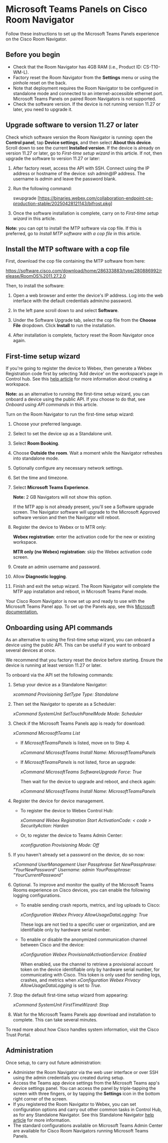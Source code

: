 # Microsoft Teams Panels on Cisco Room Navigator
Follow these instructions to set up the Microsoft Teams Panels experience on the Cisco Room Navigator.
## Before you begin

* Check that the Room Navigator has 4GB RAM (i.e., Product ID: CS-T10-WM-L).
* Factory reset the Room Navigator from the **Settings** menu or using the pinhole reset on the back.
* Note that deployment requires the Room Navigator to be configured in standalone mode and connected to an internet-accessible ethernet port. Microsoft Teams Panels on paired Room Navigators is not supported.
* Check the software version. If the device is not running version 11.27 or later, you need to upgrade it.

## Upgrade software to version 11.27 or later
Check which software version the Room Navigator is running: open the **Control panel**, tap **Device settings**, and then select **About this device**. Scroll down to see the current **Installed version**.
If the device is already on version 11.27 or later, go to *First-time setup wizard* in this article.
If not, then upgrade the software to version 11.27 or later:
1. After factory reset, access the API with SSH. Connect using the IP address or hostname of the device: ssh admin@IP address. The username is *admin* and leave the password blank.
2. Run the following command:

   swupgrade [https://binaries.webex.com/collaboration-endpoint-ce-production-stable/20250428121143/bifrost.pkg]
   
3. Once the software installation is complete, carry on to *First-time setup wizard* in this article.

**Note:** you can opt to install the MTP software via cop file. If this is preferred, go to *Install MTP software with a cop file* in this article.

## Install the MTP software with a cop file

First, download the cop file containing the MTP software from here:

https://software.cisco.com/download/home/286333883/type/280886992/release/RoomOS%2011.27.2.0

Then, to install the software:

1. Open a web browser and enter the device's IP address. Log into the web interface with the default credentials admin/no password.
   
2.  In the left pane scroll down to and select **Software**.

3.  Under the Software Upgrade tab, select the cop file from the **Choose File** dropdown. Click **Install** to run the installation.
   
4.  After installation is complete, factory reset the Room Navigator once again.

## First-time setup wizard

If you're going to register the device to Webex, then generate a Webex Registration code first by selecting 'Add device' on the workspace's page in Control hub. See this [help article](https://help.webex.com/en-us/article/iq6aw6/Room-Navigator-as-a-stand-alone-device) for more information about creating a workspace.

**Note:** as an alternative to running the first-time setup wizard, you can onboard a device using the public API. If you choose to do that, see *Onboard using API commands* in this article.

Turn on the Room Navigator to run the first-time setup wizard:

1. Choose your preferred language.
2. Select to set the device up as a Standalone unit.
3. Select **Room Booking**.
4. Choose **Outside the room**. Wait a moment while the Navigator refreshes into standalone mode.
5. Optionally configure any necessary network settings.
6. Set the time and timezone.
7. Select **Microsoft Teams Experience**.
  
   **Note:** 2 GB Navigators will not show this option.
   
   If the MTP app is not already present, you'll see a Software upgrade screen. The Navigator software will upgrade to the Microsoft Approved software version and then the Navigator will reboot.
8. Register the device to Webex or to MTR only:
   
   **Webex registration**: enter the activation code for the new or existing workspace.

    **MTR only (no Webex) registration**: skip the Webex activation code screen.
  
11. Create an admin username and password.
12. Allow **Diagnostic logging**.
13. Finish and exit the setup wizard. The Room Navigator will complete the MTP app installation and reboot, in Microsoft Teams Panel mode.

Your Cisco Room Navigator is now set up and ready to use with the Microsoft Teams Panel app.
To set up the Panels app, see this [Microsoft documentation.](https://learn.microsoft.com/en-us/microsoftteams/devices/use-teams-panels)

## Onboarding using API commands

As an alternative to using the first-time setup wizard, you can onboard a device using the public API. This can be useful if you want to onboard several devices at once. 

We recommend that you factory reset the device before starting. Ensure the device is running at least version 11.27 or later. 

To onboard via the API set the following commands:

1. Setup your device as a Standalone Navigator:
   
      *xcommand Provisioning SetType Type: Standalone*

2. Then set the Navigator to operate as a Scheduler:
   
      *xCommand SystemUnit SetTouchPanelMode Mode: Scheduler*
   
3. Check if the Microsoft Teams Panels app is ready for download:

      *xCommand MicrosoftTeams List*
   
   * If *MicrosoftTeamsPanels* is listed, move on to Step 4.

      *xCommand MicrosoftTeams Install Name: MicrosoftTeamsPanels*
   * If *MicrosoftTeamsPanels* is not listed, force an upgrade:

      *xCommand MicrosoftTeams SoftwareUpgrade Force: True*

      Then wait for the device to upgrade and reboot, and check again:

      *xCommand MicrosoftTeams Install Name: MicrosoftTeamsPanels*
   
4. Register the device for device management.
   
   * To register the device to Webex Control Hub:

      *xCommand Webex Registration Start ActivationCode: < code > SecurityAction: Harden*

   * Or, to register the device to Teams Admin Center:

      *xconfiguration Provisioning Mode: Off*

5. If you haven't already set a password on the device, do so now:

      *xCommand UserManagement User Passphrase Set NewPassphrase: "YourNewPassword" Username: admin YourPassphrase: "YourCurrentPassword"*

6. Optional. To improve and monitor the quality of the Microsoft Teams Rooms experience on Cisco devices, you can enable the following logging configurations.

   * To enable sending crash reports, metrics, and log uploads to Cisco:

      *xConfiguration Webex Privacy AllowUsageDataLogging: True*

      These logs are not tied to a specific user or organization, and are identifiable only by hardware serial number.

   * To enable or disable the anonymized communication channel between Cisco and the device:

      *xConfiguration Webex ProvisionalActivationService: Enabled*

      When enabled, use the channel to retrieve a provisional account token on the device identifiable only by hardware serial number, for communicating with Cisco. This token is only used for sending logs, crashes, and metrics when *xConfiguration Webex Privacy AllowUsageDataLogging* is set to *True*.

7. Stop the default first-time setup wizard from appearing:
   
      *xCommand SystemUnit FirstTimeWizard: Stop*

8. Wait for the Microsoft Teams Panels app download and installation to complete. This can take several minutes.

To read more about how Cisco handles system information, visit the Cisco Trust Portal.

## Administration

Once setup, to carry out future administration:

* Administer the Room Navigator via the web user interface or over SSH using the admin credentials you created during setup.
* Access the Teams app device settings from the Microsoft Teams app's device settings panel. You can access the panel by triple-tapping the screen with three fingers, or by tapping the **Settings** icon in the bottom right corner of the screen.
* If you registered the Room Navigator to Webex, you can set configuration options and carry out other common tasks in Control Hub, as for any Standalone Navigator. See this Standalone Navigator  [help article](https://help.webex.com/en-us/article/iq6aw6/Room-Navigator-as-a-stand-alone-device) for more information.
* The standard configurations available on Microsoft Teams Admin Center are available for Cisco Room Navigators running Microsoft Teams Panels.
